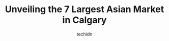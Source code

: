 ---
layout: ampstory
image: https://i0.wp.com/www.auto.or.id/wp-content/uploads/2023/06/e-mart-0-calgary-1686322596.jpeg?resize=640,853
author: techidn
featured: false
description: Calgary, Alberta, Canada is a haven for Asian Market enthusiasts, boasting an impressive array of 7 top-notch establishments. Whether youre a seasoned connoisseur or simply curious to explo
title: Unveiling the 7 Largest Asian Market in Calgary
cover:
   title: Unveiling the 7 Largest Asian Market in Calgary
   subtitle: AUTO.OR.ID
   background: https://www.auto.or.id/wp-content/uploads/2023/06/e-mart-0-calgary-1686322596.jpeg

pages: 
 - layout: thirds
   top: <h1>#1 Hong Kong Food Market</h1>
   bottom: "<p>I came here at least once a week.You should visit on Friday afternoon or Saturday morning because there are a lot of oriental food, fruits, and vegetables as the products</p>"
   background: https://www.auto.or.id/wp-content/uploads/2023/06/e-mart-1-calgary-1686322598.jpeg
   backgroundblur: true
 - layout: thirds
   top: <h1>#2 E-Mart</h1>
   bottom: "<p>3702 17 Ave SW, Calgary, AB T3E 0B8, Canada</p>"
   background: https://www.auto.or.id/wp-content/uploads/2023/06/e-mart-2-calgary-1686322599.jpeg
   cta:
      link: https://www.auto.or.id/unveiling-the-7-largest-asian-market-in-calgary/
      text: Unveiling the 7 Largest Asian Market in Calgary
 - layout: thirds
   top: <h1>#3 A Mart South</h1>
   bottom: "<p>7400 Macleod Trail SE #4, Calgary, AB T2H 0L9, Canada</p>"
   background: https://images.unsplash.com/photo-1586428268816-ca0069c110c5?ixlib=rb-4.0.3&ixid=MnwxMjA3fDB8MHxwaG90by1wYWdlfHx8fGVufDB8fHx8&auto=format&fit=crop&w=640&h=853&q=80
   cta:
      link: https://www.auto.or.id/unveiling-the-7-largest-asian-market-in-calgary/
      text: Unveiling the 7 Largest Asian Market in Calgary
 - layout: thirds
   top: <h1>#4 Lambda Oriental Foods Supermarket</h1>
   bottom: "<p>1423 Centre St N, Calgary, AB T2E 2R8, Canada</p>"
   background: https://images.unsplash.com/photo-1490274494753-fd4f84681e7c?ixlib=rb-4.0.3&ixid=MnwxMjA3fDB8MHxwaG90by1wYWdlfHx8fGVufDB8fHx8&auto=format&fit=crop&w=640&h=853&q=80
   cta:
      link: https://www.auto.or.id/unveiling-the-7-largest-asian-market-in-calgary/
      text: Unveiling the 7 Largest Asian Market in Calgary
 - layout: thirds
   top: <h1>#5 A-mart</h1>
   bottom: "<p>1324 10 Ave SW, Calgary, AB T3C 0J2, Canada</p>"
   background: https://images.unsplash.com/photo-1621615645943-6948d5288720?ixlib=rb-4.0.3&ixid=MnwxMjA3fDB8MHxwaG90by1wYWdlfHx8fGVufDB8fHx8&auto=format&fit=crop&w=640&h=853&q=80
   cta:
      link: https://www.auto.or.id/unveiling-the-7-largest-asian-market-in-calgary/
      text: Unveiling the 7 Largest Asian Market in Calgary
 - layout: thirds
   top: <h1>#6 A Mart</h1>
   bottom: "<p>8650 112 Ave NW #6112, Calgary, AB T3R 0R5, Canada</p>"
   background: https://images.unsplash.com/photo-1546750921-ce6cc9add92f?ixlib=rb-4.0.3&ixid=MnwxMjA3fDB8MHxwaG90by1wYWdlfHx8fGVufDB8fHx8&auto=format&fit=crop&w=640&h=853&q=80
   cta:
      link: https://www.auto.or.id/unveiling-the-7-largest-asian-market-in-calgary/
      text: Unveiling the 7 Largest Asian Market in Calgary
 - layout: thirds
   top: <h1>#7 Tops Supermarket</h1>
   bottom: "<p>1623 Centre St NW, Calgary, AB T2E 8S7, Canada</p>"
   background: https://images.unsplash.com/photo-1596639410348-8470f7fa9f84?ixlib=rb-4.0.3&ixid=MnwxMjA3fDB8MHxwaG90by1wYWdlfHx8fGVufDB8fHx8&auto=format&fit=crop&w=640&h=853&q=80
   cta:
      link: https://www.auto.or.id/unveiling-the-7-largest-asian-market-in-calgary/
      text: Unveiling the 7 Largest Asian Market in Calgary
 - layout: thirds
   middle: Continue reading...
   background: https://images.unsplash.com/photo-1502158895-0d817974dfaf?ixlib=rb-4.0.3&ixid=MnwxMjA3fDB8MHxwaG90by1wYWdlfHx8fGVufDB8fHx8&auto=format&fit=crop&w=640&h=853&q=80
   cta:
      link: https://www.auto.or.id/unveiling-the-7-largest-asian-market-in-calgary/
      text: Unveiling the 7 Largest Asian Market in Calgary

---